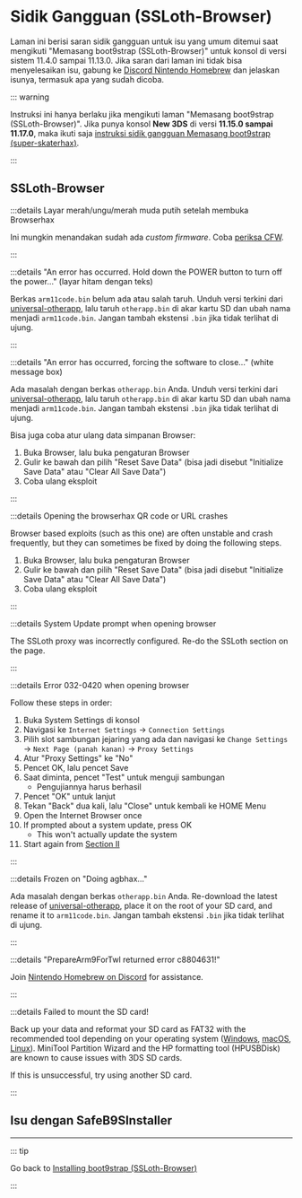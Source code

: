 # Sidik Gangguan (SSLoth-Browser)

Laman ini berisi saran sidik gangguan untuk isu yang umum ditemui saat mengikuti "Memasang boot9strap (SSLoth-Browser)" untuk konsol di versi sistem 11.4.0 sampai 11.13.0. Jika saran dari laman ini tidak bisa menyelesaikan isu, gabung ke [Discord Nintendo Homebrew](https://discord.gg/MWxPgEp) dan jelaskan isunya, termasuk apa yang sudah dicoba.

::: warning

Instruksi ini hanya berlaku jika mengikuti laman "Memasang boot9strap (SSLoth-Browser)". Jika punya konsol **New 3DS** di versi **11.15.0 sampai 11.17.0**, maka ikuti saja [instruksi sidik gangguan Memasang boot9strap (super-skaterhax)](troubleshooting-super-skaterhax).

:::

## SSLoth-Browser

:::details Layar merah/ungu/merah muda putih setelah membuka Browserhax

Ini mungkin menandakan sudah ada _custom firmware_. Coba [periksa CFW](checking-for-cfw).

:::

:::details "An error has occurred. Hold down the POWER button to turn off the power..." (layar hitam dengan teks)

Berkas `arm11code.bin` belum ada atau salah taruh. Unduh versi terkini dari [universal-otherapp](https://github.com/TuxSH/universal-otherapp/releases/latest), lalu taruh `otherapp.bin` di akar kartu SD dan ubah nama menjadi `arm11code.bin`. Jangan tambah ekstensi `.bin` jika tidak terlihat di ujung.

:::

:::details "An error has occurred, forcing the software to close..." (white message box)

Ada masalah dengan berkas `otherapp.bin` Anda. Unduh versi terkini dari [universal-otherapp](https://github.com/TuxSH/universal-otherapp/releases/latest), lalu taruh `otherapp.bin` di akar kartu SD dan ubah nama menjadi `arm11code.bin`. Jangan tambah ekstensi `.bin` jika tidak terlihat di ujung.

Bisa juga coba atur ulang data simpanan Browser:

1. Buka Browser, lalu buka pengaturan Browser
2. Gulir ke bawah dan pilih "Reset Save Data" (bisa jadi disebut "Initialize Save Data" atau "Clear All Save Data")
3. Coba ulang eksploit

:::

:::details Opening the browserhax QR code or URL crashes

Browser based exploits (such as this one) are often unstable and crash frequently, but they can sometimes be fixed by doing the following steps.

1. Buka Browser, lalu buka pengaturan Browser
2. Gulir ke bawah dan pilih "Reset Save Data" (bisa jadi disebut "Initialize Save Data" atau "Clear All Save Data")
3. Coba ulang eksploit

:::

:::details System Update prompt when opening browser

The SSLoth proxy was incorrectly configured. Re-do the SSLoth section on the page.

:::

:::details Error 032-0420 when opening browser

Follow these steps in order:

1. Buka System Settings di konsol
2. Navigasi ke `Internet Settings` -> `Connection Settings`
3. Pilih slot sambungan jejaring yang ada dan navigasi ke `Change Settings` -> `Next Page (panah kanan)` -> `Proxy Settings`
4. Atur "Proxy Settings" ke "No"
5. Pencet OK, lalu pencet Save
6. Saat diminta, pencet "Test" untuk menguji sambungan
    - Pengujiannya harus berhasil
7. Pencet "OK" untuk lanjut
8. Tekan "Back" dua kali, lalu "Close" untuk kembali ke HOME Menu
9. Open the Internet Browser once
10. If prompted about a system update, press OK
    - This won't actually update the system
11. Start again from [Section II](installing-boot9strap-\(ssloth-browser\).html#section-ii---ssloth)

:::

:::details Frozen on "Doing agbhax..."

Ada masalah dengan berkas `otherapp.bin` Anda. Re-download the latest release of [universal-otherapp](https://github.com/TuxSH/universal-otherapp/releases/latest), place it on the root of your SD card, and rename it to `arm11code.bin`. Jangan tambah ekstensi `.bin` jika tidak terlihat di ujung.

:::

:::details "PrepareArm9ForTwl returned error c8804631!"

Join [Nintendo Homebrew on Discord](https://discord.gg/MWxPgEp) for assistance.

:::

:::details Failed to mount the SD card!

Back up your data and reformat your SD card as FAT32 with the recommended tool depending on your operating system ([Windows](formatting-sd-\(windows\)), [macOS](formatting-sd-\(mac\)), [Linux](formatting-sd-\(linux\))). MiniTool Partition Wizard and the HP formatting tool (HPUSBDisk) are known to cause issues with 3DS SD cards.

If this is unsuccessful, try using another SD card.

:::

## Isu dengan SafeB9SInstaller

<!--@include: ./_include/troubleshooting-sb9si-bin.md -->

<!--@include: ./_include/troubleshooting-sb9si-common.md -->

<!--@include: ./_include/troubleshooting-get-help-common.md -->

---

::: tip

Go back to [Installing boot9strap (SSLoth-Browser)](installing-boot9strap-\(ssloth-browser\))

:::

<!--@include: ./_include/troubleshooting-return.md -->
